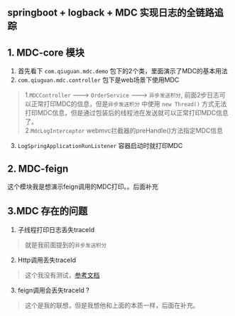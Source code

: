 ## springboot + logback + MDC 实现日志的全链路追踪

## 1. MDC-core 模块
1. 首先看下 `com.qiuguan.mdc.demo` 包下的2个类，里面演示了MDC的基本用法
2. `com.qiuguan.mdc.controller` 包下是web场景下使用MDC
> 1.`MDCController` ---> `OrderService` ---> `异步发送积分`, 前面2步日志可以正常打印MDC的信息，但是`异步发送积分` 中使用 `new Thread()` 方式无法打印MDC信息，但是通过包装后的线程池在发送就可以正常打印MDC信息了。<br>
> 2.`MdcLogInterceptor` webmvc拦截器的preHandle()方法指定MDC信息

3. `LogSpringApplicationRunListener` 容器启动时就打印MDC


## 2. MDC-feign
这个模块我是想演示feign调用的MDC打印。。后面补充



## 3.MDC 存在的问题
1. 子线程打印日志丢失traceId
> 就是我前面提到的`异步发送积分`

2. Http调用丢失traceId
> 这个我没有测试，[参考文档](https://juejin.cn/post/7074461710030995492)

3. feign调用会丢失traceId ?
> 这个是我的联想，但是我想他和上面的本质一样，后面在补充。